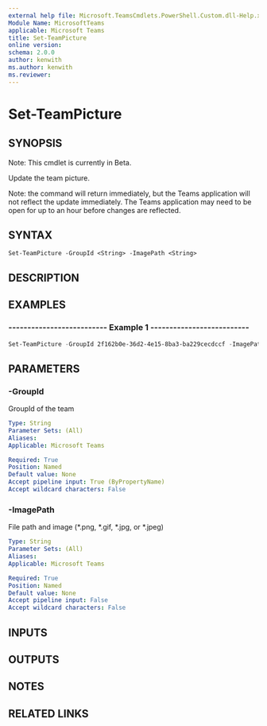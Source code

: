 ```yaml
---
external help file: Microsoft.TeamsCmdlets.PowerShell.Custom.dll-Help.xml
Module Name: MicrosoftTeams
applicable: Microsoft Teams
title: Set-TeamPicture
online version:
schema: 2.0.0
author: kenwith
ms.author: kenwith
ms.reviewer:
---
```


# Set-TeamPicture

## SYNOPSIS

Note: This cmdlet is currently in Beta.

Update the team picture.

Note: the command will return immediately, but the Teams application will not reflect the update immediately.
The Teams application may need to be open for up to an hour before changes are reflected.

## SYNTAX

```
Set-TeamPicture -GroupId <String> -ImagePath <String>
```

## DESCRIPTION

## EXAMPLES

### --------------------------  Example 1  --------------------------

```powershell
Set-TeamPicture -GroupId 2f162b0e-36d2-4e15-8ba3-ba229cecdccf -ImagePath c:\Image\TeamPicture.png
```

## PARAMETERS

### -GroupId

GroupId of the team

```yaml
Type: String
Parameter Sets: (All)
Aliases:
Applicable: Microsoft Teams

Required: True
Position: Named
Default value: None
Accept pipeline input: True (ByPropertyName)
Accept wildcard characters: False
```

### -ImagePath

File path and image (*.png, *.gif, *.jpg, or *.jpeg)

```yaml
Type: String
Parameter Sets: (All)
Aliases:
Applicable: Microsoft Teams

Required: True
Position: Named
Default value: None
Accept pipeline input: False
Accept wildcard characters: False
```

## INPUTS

## OUTPUTS

## NOTES

## RELATED LINKS
